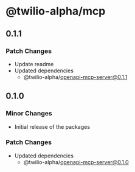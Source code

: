 # @twilio-alpha/mcp

## 0.1.1

### Patch Changes

- Update readme
- Updated dependencies
  - @twilio-alpha/openapi-mcp-server@0.1.1

## 0.1.0

### Minor Changes

- Initial release of the packages

### Patch Changes

- Updated dependencies
  - @twilio-alpha/openapi-mcp-server@0.1.0
